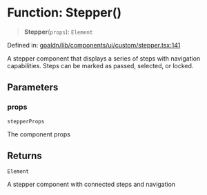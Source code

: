 # Function: Stepper()

> **Stepper**(`props`): `Element`

Defined in: [goaldn/lib/components/ui/custom/stepper.tsx:141](https://github.com/aldesgroup/goaldn/blob/6a7943d02984b1a6b41d76a3a483a1484b644076/lib/components/ui/custom/stepper.tsx#L141)

A stepper component that displays a series of steps with navigation capabilities.
Steps can be marked as passed, selected, or locked.

## Parameters

### props

`stepperProps`

The component props

## Returns

`Element`

A stepper component with connected steps and navigation
